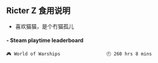 ## Ricter Z 食用说明
- 喜欢猫猫，是个冇猫孤儿

<!-- steam-box start -->
#### - Steam playtime leaderboard
```text
🎮 World of Warships                 🕘 260 hrs 8 mins
```
<!-- Powered by https://github.com/YouEclipse/steam-box . -->
<!-- steam-box end -->
